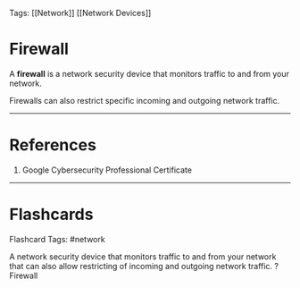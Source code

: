 Tags: [[Network]] [[Network Devices]]
# Firewall

A **firewall** is a network security device that monitors traffic to and from your network.

Firewalls can also restrict specific incoming and outgoing network traffic.

---
# References

1. Google Cybersecurity Professional Certificate

---
# Flashcards

Flashcard Tags: #network 

A network security device that monitors traffic to and from your network that can also allow restricting of incoming and outgoing network traffic.
?
Firewall